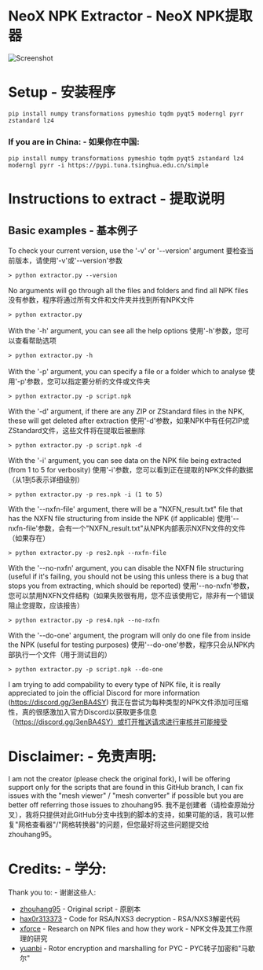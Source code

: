 # NeoX NPK Extractor - NeoX NPK提取器

![Screenshot](https://github.com/user-attachments/assets/0d742699-4269-497c-95bf-ab2c1c3b1460)

# Setup - 安装程序
```
pip install numpy transformations pymeshio tqdm pyqt5 moderngl pyrr zstandard lz4
```
### If you are in China: - 如果你在中国:
```
pip install numpy transformations pymeshio tqdm pyqt5 zstandard lz4 moderngl pyrr -i https://pypi.tuna.tsinghua.edu.cn/simple
```

# Instructions to extract - 提取说明
## Basic examples - 基本例子

To check your current version, use the '-v' or '--version' argument
要检查当前版本，请使用'-v'或'--version'参数
```txt
> python extractor.py --version
```

No arguments will go through all the files and folders and find all NPK files
没有参数，程序将通过所有文件和文件夹并找到所有NPK文件
```txt
> python extractor.py
```

With the '-h' argument, you can see all the help options
使用'-h'参数，您可以查看帮助选项
```txt
> python extractor.py -h
```

With the '-p' argument, you can specify a file or a folder which to analyse
使用'-p'参数，您可以指定要分析的文件或文件夹
```txt
> python extractor.py -p script.npk
```

With the '-d' argument, if there are any ZIP or ZStandard files in the NPK, these will get deleted after extraction
使用'-d'参数，如果NPK中有任何ZIP或ZStandard文件，这些文件将在提取后被删除
```txt
> python extractor.py -p script.npk -d
```

With the '-i' argument, you can see data on the NPK file being extracted (from 1 to 5 for verbosity)
使用'-i'参数，您可以看到正在提取的NPK文件的数据（从1到5表示详细级别）
```txt
> python extractor.py -p res.npk -i (1 to 5)
```

With the '--nxfn-file' argument, there will be a "NXFN_result.txt" file that has the NXFN file structuring from inside the NPK (if applicable)
使用'--nxfn-file'参数，会有一个"NXFN_result.txt"从NPK内部表示NXFN文件的文件（如果存在）
```txt
> python extractor.py -p res2.npk --nxfn-file
```

With the '--no-nxfn' argument, you can disable the NXFN file structuring (useful if it's failing, you should not be using this unless there is a bug that stops you from extracting, which should be reported)
使用'--no-nxfn'参数，您可以禁用NXFN文件结构（如果失败很有用，您不应该使用它，除非有一个错误阻止您提取，应该报告）
```txt
> python extractor.py -p res4.npk --no-nxfn
``` 

With the '--do-one' argument, the program will only do one file from inside the NPK (useful for testing purposes)
使用'--do-one'参数，程序只会从NPK内部执行一个文件（用于测试目的）
```txt
> python extractor.py -p script.npk --do-one
```

I am trying to add compability to every type of NPK file, it is really appreciated to join the official Discord for more information (https://discord.gg/3enBA4SY)
我正在尝试为每种类型的NPK文件添加可压缩性，真的很感激加入官方Discord以获取更多信息（https://discord.gg/3enBA4SY）或打开推送请求进行审核并可能接受

# Disclaimer: - 免责声明:
I am not the creator (please check the original fork), I will be offering support only for the scripts that are found in this GitHub branch, I can fix issues with the "mesh viewer" / "mesh converter" if possible but you are better off referring those issues to zhouhang95.
我不是创建者（请检查原始分叉），我将只提供对此GitHub分支中找到的脚本的支持，如果可能的话，我可以修复"网格查看器"/"网格转换器"的问题，但您最好将这些问题提交给zhouhang95。

# Credits: - 学分:

Thank you to: - 谢谢这些人:
* [zhouhang95](https://github.com/zhouhang95/neox_tools) - Original script - 原剧本
* [hax0r313373](https://github.com/hax0r31337/denpk2) - Code for RSA/NXS3 decryption - RSA/NXS3解密代码
* [xforce](https://github.com/xforce/neox-tools) - Research on NPK files and how they work - NPK文件及其工作原理的研究
* [yuanbi](https://github.com/yuanbi/NeteaseUnpackTools) - Rotor encryption and marshalling for PYC - PYC转子加密和"马歇尔"

